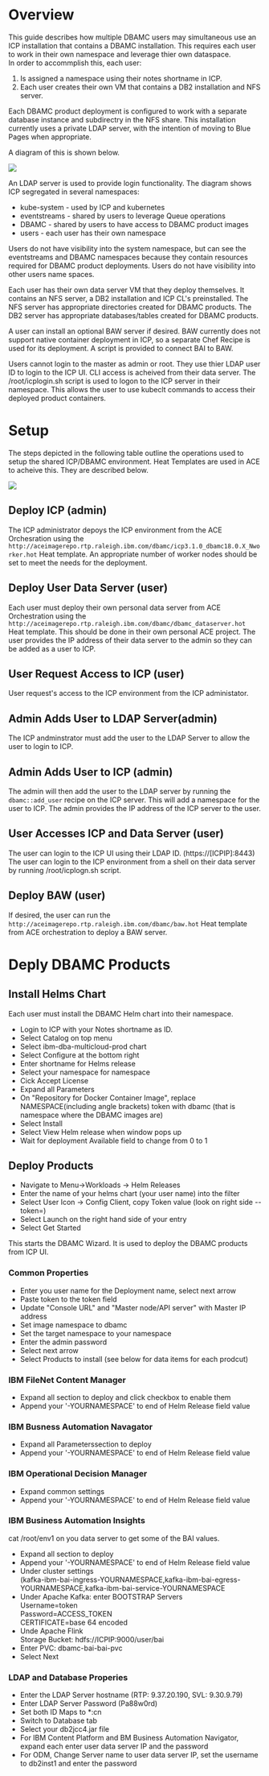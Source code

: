 <H1>Overview</H1>

This guide describes how multiple DBAMC users may simultaneous use an ICP installation that contains a DBAMC installation.
This requires each user to work in their own namespace and leverage thier own dataspace.<br>
In order to accommplish this, each user:<br>
1) Is assigned a namespace using their notes shortname in ICP.<br>
2) Each user creates their own VM that contains a DB2 installation and NFS server.<br>

Each DBAMC product deployment is configured to work with a separate database instance and subdirectry in the NFS share.
This installation currently uses a private LDAP server, with the intention of moving to Blue Pages when appropriate.

A diagram of this is shown below.

![](images/diagram.png)


An LDAP server is used to provide login functionality. The diagram shows ICP segregated in several namespaces:<br>
<UL>
<li>kube-system  - used by ICP and kubernetes</li>
<li>eventstreams - shared by users to leverage Queue operations</li>
<li>DBAMC        - shared by users to have access to DBAMC product images</li>
<li>users        - each user has their own namespace</li>
</UL>
Users  do not have visibility into the system namespace, but can see the eventstreams and DBAMC namespaces because they contain resources required for DBAMC product deployments.  Users do not have visibility into other users name spaces.

Each user has their own data server VM that they deploy themselves.  It contains an NFS server, a DB2 installation and ICP CL's preinstalled. The NFS server has appropriate directories created for DBAMC products.  The DB2 server has appropriate databases/tables created for DBAMC products.

A user can install an optional BAW server if desired.  BAW currently does not support native container deployment in ICP, so a separate Chef Recipe is used for its deployment. A script is provided to connect BAI to BAW.

Users cannot login to the master as admin or root.  They use thier LDAP user ID to login to the ICP UI.  CLI access is acheived from their data server.  The /root/icplogin.sh script is used to logon to the ICP server in their namespace.  This allows the user to use kubeclt commands to access their deployed product containers.


<H1>Setup</H1>
The steps depicted in the following table outline the operations used to setup the shared ICP/DBAMC environment.
Heat Templates are used in ACE to acheive this.  They are described below.

![](images/steps.png)

<h2> Deploy ICP (admin)</H2>
  The ICP administrator depoys the ICP environment from the ACE Orchesration using the 
  <code>http://aceimagerepo.rtp.raleigh.ibm.com/dbamc/icp3.1.0_dbamc18.0.X_Nworker.hot</code>
  Heat template.  An appropriate number of worker nodes should be set to meet the needs for the deployment.

<H2> Deploy User Data Server (user)</H2>
Each user must deploy their own personal data server from ACE Orchestration using the  
<code>http://aceimagerepo.rtp.raleigh.ibm.com/dbamc/dbamc_dataserver.hot</code>
Heat template. This should be done in their own personal ACE project.  The user provides the IP address of their data server to the admin so they can be added as a user to ICP.
<H2>User Request Access to ICP (user)</h2>
User request's access to the ICP environment from the ICP administator.
<H2> Admin Adds User to LDAP Server(admin)</h2>
The ICP andminstrator must add the user to the LDAP Server to allow the user to login to ICP.
<H2> Admin Adds User to ICP  (admin)</H2>
The admin will then add the user to the LDAP server by running the
<code>dbamc::add_user</code> recipe on the ICP server.  This will add a namespace for the user to ICP. The admin provides the IP address of the ICP server to the user.
<H2> User Accesses ICP and Data Server (user)</H2>
The user can login to the ICP UI using their LDAP ID. (https://[ICPIP]:8443)
The user can login to the ICP environment from a shell on their data server by running /root/icplogn.sh script.
<H2> Deploy BAW (user)</H2>
If desired, the user can run the 
<code> http://aceimagerepo.rtp.raleigh.ibm.com/dbamc/baw.hot</code> Heat template from  ACE orchestration to deploy a BAW server.
<H1>Deply DBAMC Products</H1>

<H2>Install Helms Chart</H2>
Each user must install the DBAMC Helm chart into their namespace.
 
<UL>
 <li> Login to ICP with your Notes shortname as ID.</li>
 <li> Select Catalog on top menu  </li>
 <li> Select ibm-dba-multicloud-prod chart</li>
 <li> Select Configure at the bottom right</li>
 <li> Enter shortname for Helms release</li>
 <li> Select your namespace for namespace</li>
 <li> Cick Accept License</li>
 <li> Expand all Parameters</li>
 <li>On "Repository for Docker Container Image", replace NAMESPACE(including angle brackets) token with dbamc (that is namespace where the DBAMC images are)</li>
  <li> Select Install</li>
  <li> Select View Helm release when window pops up</li>
  <li> Wait for deployment Available field to change from 0 to 1</li>
 </UL>
  
  <H2> Deploy Products</H2>

<UL>
<li> Navigate to Menu->Workloads -> Helm Releases</li> 
<li> Enter the name of your helms chart (your user name) into the filter</li>
<li> Select User Icon -> Config Client, copy Token value (look on right side --token=)
<li> Select Launch on the right hand side of your entry</li>
<li> Select Get Started</li>
</UL>

This starts the DBAMC Wizard.  It is used to deploy the DBAMC products from ICP UI.

<h3> Common Properties</h3>
<UL> 
  <li>Enter you user name for the Deployment name, select next arrow</li>
  <li>Paste token to the token field</li>
  <li>Update "Console URL" and "Master node/API server" with Master IP address</li>
  <li>Set image namespace to dbamc</li>
  <li>Set the target namespace to your namespace</li>
  <li>Enter the admin password</li>
  <li>Select next arrow</li>
  <li>Select Products to install (see below for data items for each prodcut)</li> 
</UL>

<h3> IBM FileNet Content Manager</h3>
<UL>
 <li> Expand all section to deploy and click checkbox to enable them</li>
 <li> Append your '-YOURNAMESPACE' to end of Helm Release field value </li>
</UL>

<h3> IBM Busness Automation Navagator</h3>
<UL>
  <li> Expand all Parameterssection to deploy</li>
<li> Append your '-YOURNAMESPACE' to end of Helm Release field value</li>
</UL> 
  
<h3> IBM Operational Decision Manager</h3>
<UL>
<li> Expand common settings</li>
<li> Append your '-YOURNAMESPACE' to end of Helm Release field value</li>
</UL> 

<h3> IBM Business Automation Insights</h3>
cat /root/env1 on you data server to get some of the BAI values.
<UL>
 <li> Expand all section to deploy</li>
 <li> Append your '-YOURNAMESPACE' to end of Helm Release field value</li>
  <li> Under cluster settings <br>
    (kafka-ibm-bai-ingress-YOURNAMESPACE,kafka-ibm-bai-egress-YOURNAMESPACE,kafka-ibm-bai-service-YOURNAMESPACE
  </li>
  <li> Under Apache Kafka:
      enter BOOTSTRAP Servers<br>
      Username=token<br>
      Password=ACCESS_TOKEN<br>
    CERTIFICATE=base 64 encoded<br>
   </li>
  <li>Unde Apache Flink<br>
       Storage Bucket: hdfs://ICPIP:9000/user/bai
  </li> 
  <li> Enter PVC: dbamc-bai-bai-pvc </li>
  <li>Select Next</li>
</UL> 

<h3> LDAP and Database Properies</h3>
<UL>
<li>Enter the LDAP Server hostname (RTP: 9.37.20.190, SVL: 9.30.9.79)</li>
<li>Enter LDAP Server Password (Pa88w0rd)</li>
<li>Set both ID Maps to *:cn</li>
<li>Switch to Database tab</li>
<li> Select your db2jcc4.jar file </li>
<li>For IBM Content Platform and BM Business Automation Navigator, expand each enter user data server IP and the password</li>
  <li>For ODM, Change Server name to user data server IP, set the username to db2inst1 and enter the password</li>
</UL>
